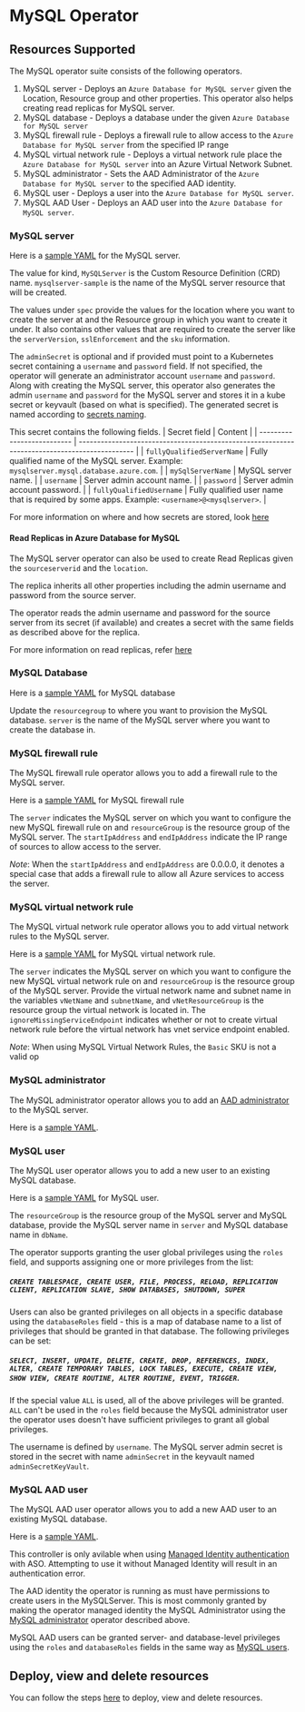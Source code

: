 # MySQL Operator

## Resources Supported

The MySQL operator suite consists of the following operators.

1. MySQL server - Deploys an `Azure Database for MySQL server` given the Location, Resource group and other properties. This operator also helps creating read replicas for MySQL server.
2. MySQL database - Deploys a database under the given `Azure Database for MySQL server`
3. MySQL firewall rule - Deploys a firewall rule to allow access to the `Azure Database for MySQL server` from the specified IP range
4. MySQL virtual network rule - Deploys a virtual network rule place the `Azure Database for MySQL server` into an Azure Virtual Network Subnet.
4. MySQL administrator - Sets the AAD Administrator of the `Azure Database for MySQL server` to the specified AAD identity.
5. MySQL user - Deploys a user into the `Azure Database for MySQL server`.
6. MySQL AAD User - Deploys an AAD user into the `Azure Database for MySQL server`.

### MySQL server

Here is a [sample YAML](/config/samples/azure_v1alpha1_mysqlserver.yaml) for the MySQL server.

The value for kind, `MySQLServer` is the Custom Resource Definition (CRD) name.
`mysqlserver-sample` is the name of the MySQL server resource that will be created.

The values under `spec` provide the values for the location where you want to create the server at and the Resource group in which you want to create it under. It also contains other values that are required to create the server like the `serverVersion`, `sslEnforcement` and the `sku` information.

The `adminSecret` is optional and if provided must point to a Kubernetes secret containing a `username` and `password` field. If not specified, the operator will generate an administrator account `username` and `password`.
Along with creating the MySQL server, this operator also generates the admin `username` and `password` for the MySQL server and stores it in a kube secret or keyvault (based on what is specified). The generated secret is named according to [secrets naming](/docs/secrets.md).

This secret contains the following fields.
| Secret field               | Content                                                                                       |
| -------------------------- | --------------------------------------------------------------------------------------------- |
| `fullyQualifiedServerName` | Fully qualified name of the MySQL server. Example: `mysqlserver.mysql.database.azure.com`.    |
| `mySqlServerName`          | MySQL server name.                                                                            |
| `username`                 | Server admin account name.                                                                    |
| `password`                 | Server admin account password.                                                                |
| `fullyQualifiedUsername`   | Fully qualified user name that is required by some apps. Example: `<username>@<mysqlserver>`. |

For more information on where and how secrets are stored, look [here](/docs/secrets.md)

#### Read Replicas in Azure Database for MySQL

The MySQL server operator can also be used to create Read Replicas given the `sourceserverid` and the `location`.

The replica inherits all other properties including the admin username and password from the source server.

The operator reads the admin username and password for the source server from its secret (if available) and creates a secret with the same fields as described above for the replica.

For more information on read replicas, refer [here](https://docs.microsoft.com/en-us/azure/mysql/concepts-read-replicas)

### MySQL Database

Here is a [sample YAML](/config/samples/azure_v1alpha1_mysqldatabase.yaml) for MySQL database

Update the `resourcegroup` to where you want to provision the MySQL database. `server` is the name of the MySQL server where you want to create the database in.

### MySQL firewall rule

The MySQL firewall rule operator allows you to add a firewall rule to the MySQL server.

Here is a [sample YAML](/config/samples/azure_v1alpha1_mysqlfirewallrule.yaml) for MySQL firewall rule

The `server` indicates the MySQL server on which you want to configure the new MySQL firewall rule on and `resourceGroup` is the resource group of the MySQL server. The `startIpAddress` and `endIpAddress` indicate the IP range of sources to allow access to the server.

*Note*: When the `startIpAddress` and `endIpAddress` are 0.0.0.0, it denotes a special case that adds a firewall rule to allow all Azure services to access the server.

### MySQL virtual network rule

The MySQL virtual network rule operator allows you to add virtual network rules to the MySQL server.

Here is a [sample YAML](/config/samples/azure_v1alpha1_mysqlvnetrule.yaml) for MySQL virtual network rule. 

The `server` indicates the MySQL server on which you want to configure the new MySQL virtual network rule on and `resourceGroup` is the resource group of the MySQL server. Provide the virtual network name and subnet name in the variables `vNetName` and `subnetName`, and `vNetResourceGroup` is the resource group the virtual network is located in. The `ignoreMissingServiceEndpoint` indicates whether or not to create virtual network rule before the virtual network has vnet service endpoint enabled.

*Note*: When using MySQL Virtual Network Rules, the `Basic` SKU is not a valid op

### MySQL administrator

The MySQL administrator operator allows you to add an [AAD administrator](https://docs.microsoft.com/azure/mysql/concepts-azure-ad-authentication) to the MySQL server.

Here is a [sample YAML](/config/samples/azure_v1alpha1_mysqlserveradministrator.yaml).

### MySQL user

The MySQL user operator allows you to add a new user to an existing MySQL database. 

Here is a [sample YAML](/config/samples/azure_v1alpha2_mysqluser.yaml) for MySQL user. 

The `resourceGroup` is the resource group of the MySQL server and MySQL database, provide the MySQL server name in `server` and MySQL database name in `dbName`. 

The operator supports granting the user global privileges using the `roles` field, and supports assigning one or more privileges from the list:

##### `CREATE TABLESPACE, CREATE USER, FILE, PROCESS, RELOAD, REPLICATION CLIENT, REPLICATION SLAVE, SHOW DATABASES, SHUTDOWN, SUPER`

Users can also be granted privileges on all objects in a specific database using the `databaseRoles` field - this is a map of database name to a list of privileges that should be granted in that database.
The following privileges can be set:

##### `SELECT, INSERT, UPDATE, DELETE, CREATE, DROP, REFERENCES, INDEX, ALTER, CREATE TEMPORARY TABLES, LOCK TABLES, EXECUTE, CREATE VIEW, SHOW VIEW, CREATE ROUTINE, ALTER ROUTINE, EVENT, TRIGGER`.

If the special value `ALL` is used, all of the above privileges will be granted.
`ALL` can't be used in the `roles` field because the MySQL administrator user the operator uses doesn't have sufficient privileges to grant all global privileges.

The username is defined by `username`. The MySQL server admin secret is stored in the secret with name `adminSecret` in the  keyvault named `adminSecretKeyVault`. 

### MySQL AAD user
The MySQL AAD user operator allows you to add a new AAD user to an existing MySQL database.

Here is a [sample YAML](/config/samples/azure_v1alpha1_mysqlaaduser.yaml).

This controller is only avilable when using [Managed Identity authentication](https://github.com/Azure/azure-service-operator/blob/master/docs/v1/howto/managedidentity.md) with ASO.
Attempting to use it without Managed Identity will result in an authentication error.

The AAD identity the operator is running as must have permissions to create users in the MySQLServer. 
This is most commonly granted by making the operator managed identity the MySQL Administrator using the [MySQL administrator](#mysql-administrator) operator described above.

MySQL AAD users can be granted server- and database-level privileges using the `roles` and `databaseRoles` fields in the same way as [MySQL users](#mysql-user).

## Deploy, view and delete resources

You can follow the steps [here](/docs/v1/howto/resourceprovision.md) to deploy, view and delete resources.
